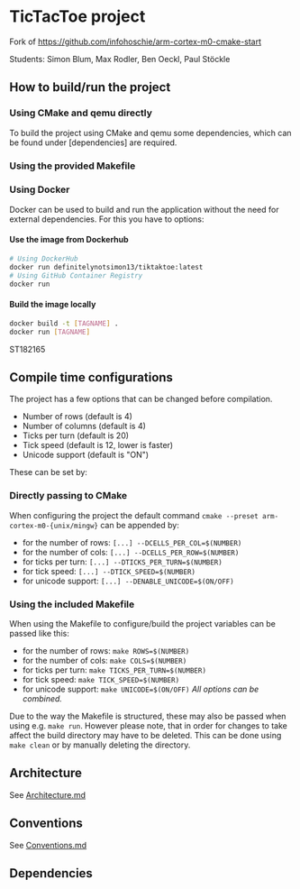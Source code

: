 # TicTacToe project

Fork of https://github.com/infohoschie/arm-cortex-m0-cmake-start

Students: Simon Blum, Max Rodler, Ben Oeckl, Paul Stöckle

## How to build/run the project
### Using CMake and qemu directly
To build the project using CMake and qemu some dependencies,
which can be found under [dependencies] are required.

### Using the provided Makefile

### Using Docker
Docker can be used to build and run the application without the need
for external dependencies. For this you have to options:
#### Use the image from Dockerhub
```sh
# Using DockerHub
docker run definitelynotsimon13/tiktaktoe:latest
# Using GitHub Container Registry
docker run
```
#### Build the image locally
```sh
docker build -t [TAGNAME] .
docker run [TAGNAME]
```

ST182165
## Compile time configurations
The project has a few options that can be changed before compilation.
- Number of rows (default is 4)
- Number of columns (default is 4)
- Ticks per turn (default is 20)
- Tick speed (default is 12, lower is faster)
- Unicode support (default is "ON")

These can be set by:
### Directly passing to CMake
When configuring the project the default command `cmake --preset arm-cortex-m0-{unix/mingw}` can be
appended by:
- for the number of rows: `[...] --DCELLS_PER_COL=$(NUMBER)`
- for the number of cols: `[...] --DCELLS_PER_ROW=$(NUMBER)`
- for ticks per turn: `[...] --DTICKS_PER_TURN=$(NUMBER)`
- for tick speed: `[...] --DTICK_SPEED=$(NUMBER)`
- for unicode support: `[...] --DENABLE_UNICODE=$(ON/OFF)`

### Using the included Makefile
When using the Makefile to configure/build the project variables can be passed like this:
- for the number of rows: `make ROWS=$(NUMBER)`
- for the number of cols: `make COLS=$(NUMBER)`
- for ticks per turn: `make TICKS_PER_TURN=$(NUMBER)`
- for tick speed: `make TICK_SPEED=$(NUMBER)`
- for unicode support: `make UNICODE=$(ON/OFF)`
_All options can be combined._

Due to the way the Makefile is structured, these may also be passed when using e.g. `make run`.
However please note, that in order for changes to take affect the build directory may have to be deleted.
This can be done using `make clean` or by manually deleting the directory.


## Architecture
See [Architecture.md](Architecture.md)

## Conventions
See [Conventions.md](Conventions.md)

## Dependencies

